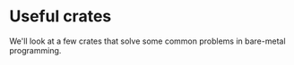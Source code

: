 # Useful crates

We'll look at a few crates that solve some common problems in bare-metal
programming.
